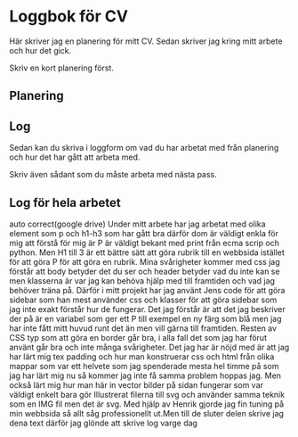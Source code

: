 # Loggbok för CV

Här skriver jag en planering för mitt CV.
Sedan skriver jag kring mitt arbete och hur det gick.

Skriv en kort planering först.

## Planering

## Log

Sedan kan du skriva i loggform om vad du har arbetat med från planering och hur det har gått att arbeta med.

Skriv även sådant som du måste arbeta med nästa pass.


## Log för hela arbetet 


auto correct(google drive)
Under mitt arbete har jag arbetat med olika element som p och h1-h3 som har gått bra därför dom är väldigt enkla för mig att förstå för mig är P är väldigt bekant med print från ecma scrip och python. Men H1 till 3 är ett bättre sätt att göra rubrik till en webbsida istället för att göra P för att göra en rubrik. Mina svårigheter kommer med css jag förstår att body betyder det du ser och header betyder vad du inte kan se men klasserna är var jag kan behöva hjälp med till framtiden och vad jag behöver träna på. Därför i mitt projekt har jag använt Jens code för att göra sidebar som han mest använder css och klasser för att göra sidebar som jag inte exakt förstår hur de fungerar. Det jag förstår är att det jag beskriver der på är en variabel som ger ett P till exempel en ny färg som blå men jag har inte fått mitt huvud runt det än men vill gärna till framtiden. Resten av CSS typ som att göra en border går bra, i alla fall det som jag har förut använt går bra och inte många svårigheter. Det jag har är nöjd med är att jag har lärt mig tex padding och hur man konstruerar css och html från olika mappar som var ett helvete som jag spenderade mesta hel timme på som jag har lärt mig nu så kommer jag inte få samma problem hoppas jag. Men också lärt mig hur man här in vector bilder på sidan fungerar som var väldigt enkelt bara gör Illustrerat filerna till svg och använder samma teknik som en IMG fil men det är svg. Med hjälp av Henrik gjorde jag fin tuning på min webbsida så allt såg professionellt ut.Men till de sluter delen skrive jag dena text därför jag glönde att skrive log varge dag